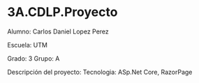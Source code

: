 # 3A.CDLP.Proyecto

Alumno: Carlos Daniel Lopez Perez

Escuela: UTM

Grado: 3 Grupo: A

Descripción del proyecto:
Tecnologia: ASp.Net Core, RazorPage
